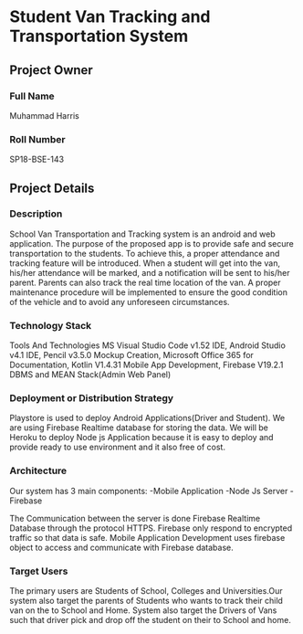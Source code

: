 # Student  Van  Tracking and Transportation System

## Project Owner
### Full Name
Muhammad Harris

### Roll Number
SP18-BSE-143

## Project Details
### Description
School Van Transportation and Tracking system is an android and web application. The purpose of the proposed app is to provide safe and secure transportation to the students. To achieve this, a proper attendance and tracking feature will be introduced. When a student will get into the van, his/her attendance will be marked, and a notification will be sent to his/her parent. Parents can also track the real time location of the van. A proper maintenance procedure will be implemented to ensure the good condition of the vehicle and to avoid any unforeseen circumstances. 
### Technology Stack

Tools And Technologies
	MS Visual Studio Code	v1.52	IDE,
	Android Studio	v4.1	IDE,
	Pencil	v3.5.0	Mockup Creation,
  Microsoft Office 365 for Documentation,
	Kotlin	V1.4.31	Mobile App Development,
	Firebase	V19.2.1	DBMS and
  MEAN Stack(Admin Web Panel)

### Deployment or Distribution Strategy
  Playstore is used to deploy Android Applications(Driver and Student).
  We are using Firebase Realtime database for storing the data.
  We will be Heroku to deploy Node js Application because it is easy to deploy and provide ready to use environment and it also  free of cost.

### Architecture
 Our system has 3 main components:
  -Mobile Application
  -Node Js Server
  -Firebase
  
The Communication between the server is done Firebase Realtime Database through the protocol HTTPS. Firebase only respond to encrypted traffic so that data is safe.
Mobile Application Development uses firebase object to access and communicate with Firebase database.

### Target Users
The primary users are Students of School, Colleges and Universities.Our system also target the parents of Students who wants to track their child van on the to School and Home. System also target the Drivers of Vans such that driver pick and drop off the student on their to School and home.
